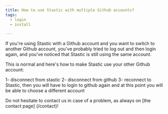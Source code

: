 ```yaml
---
title: How to use Stastic with multiple Github accounts?
tags:
  - login
  - install

---
```

If you're using Stastic with a Github account and you want to switch to another Github account, you've probably tried to log out and then login again, and you've noticed that Stastic is still using the same account.

This is normal and here's how to make Stastic use your other Github account:

1- disconnect from stastic
2- disconnect from github
3- reconnect to Stastic, then you will have to login to github again and at this point you will be able to choose a different account

Do not hesitate to contact us in case of a problem, as always on [the contact page] (/contact)!
